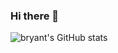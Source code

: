 ### Hi there 👋

<!--
**bryant440/bryant440** is a ✨ _special_ ✨ repository because its `README.md` (this file) appears on your GitHub profile.

Here are some ideas to get you started:

- 🔭 I’m currently working on ...
- 🌱 I’m currently learning ...
- 👯 I’m looking to collaborate on ...
- 🤔 I’m looking for help with ...
- 💬 Ask me about ...
- 📫 How to reach me: ...
- 😄 Pronouns: ...
- ⚡ Fun fact: ...
-->


![bryant's GitHub stats](https://github-readme-stats.vercel.app/api?username=bryant440&show=reviews,discussions_started,discussions_answered,prs_merged,prs_merged_percentage)
